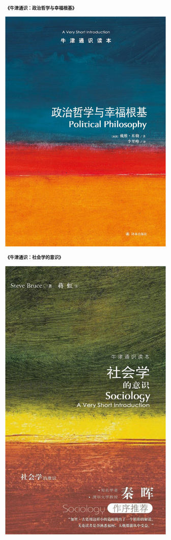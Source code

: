 

#### 《牛津通识：政治哲学与幸福根基》

![政治哲学与幸福根基](/statistic/img/reading/202205-01.jpeg)

#### 《牛津通识：社会学的意识》

![社会学的意](/statistic/img/reading/202205-02.jpeg)




